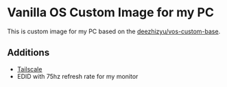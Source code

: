 # Vanilla OS Custom Image for my PC
This is custom image for my PC based on the [deezhizyu/vos-custom-base](https://github.com/deezhizyu/vos-custom-base).
## Additions
- [Tailscale](https://tailscale.com/)
- EDID with 75hz refresh rate for my monitor
<!-- - [RTL8188EUS](https://github.com/aircrack-ng/rtl8188eus) -->

